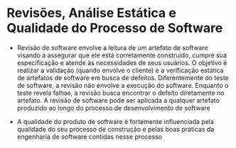 # Revisões, Análise Estática e Qualidade do Processo de Software

- Revisão de software envolve a leitura de um artefato de software visando a assegurar que ele está corretamente construído, cumpre sua especificação e atende às necessidades de seus usuários. O objetivo é realizar a validação (quando envolve o cliente) e a verificação estática de artefatos de software em busca de defeitos. Diferentemente do teste de software, a revisão não envolve a execução do software. Enquanto o teste revela falhas, a revisão busca encontrar o defeito diretamente no artefato. A revisão de software pode ser aplicada a qualquer artefato produzido ao longo do processo de desenvolvimento de software

- A qualidade do produto de software é fortemente influenciada pela qualidade do seu processo de construção e pelas boas práticas da engenharia de software contidas nesse processo
